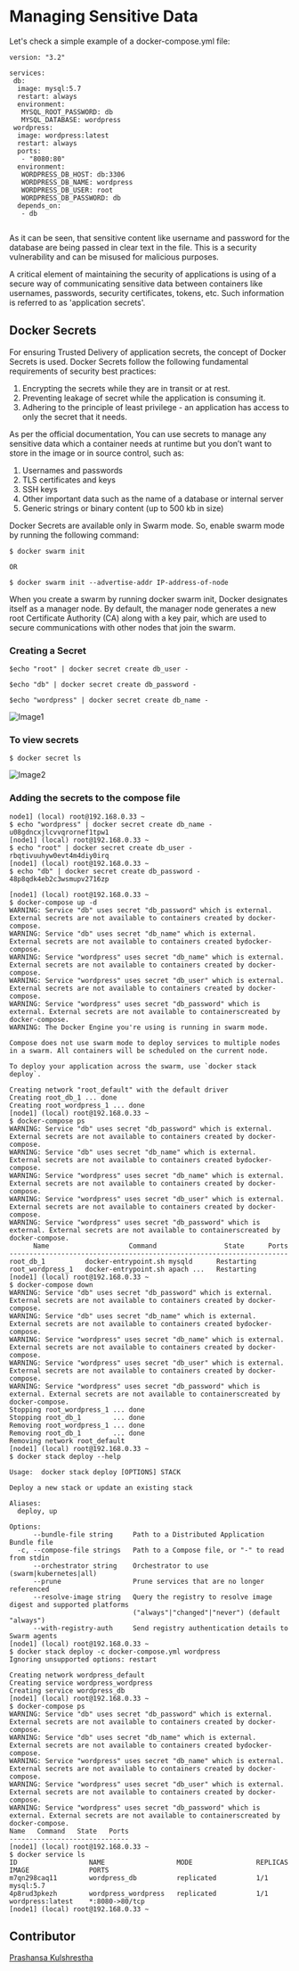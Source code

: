 # Managing Sensitive Data

Let's check a simple example of a docker-compose.yml file:

```
version: "3.2"

services:
 db:
  image: mysql:5.7
  restart: always
  environment:
   MYSQL_ROOT_PASSWORD: db
   MYSQL_DATABASE: wordpress
 wordpress:
  image: wordpress:latest
  restart: always
  ports:
   - "8080:80"
  environment:
   WORDPRESS_DB_HOST: db:3306
   WORDPRESS_DB_NAME: wordpress
   WORDPRESS_DB_USER: root
   WORDPRESS_DB_PASSWORD: db
  depends_on:
   - db
   
```

As it can be seen, that sensitive content like username and password for the database are being passed in clear text in the file. This is a security vulnerability and can be misused for malicious purposes. 

A critical element of maintaining the security of applications is using of a secure way of communicating sensitive data between containers like usernames, passwords, security certificates, tokens, etc. Such information is referred to as 'application secrets'. 

## Docker Secrets

For ensuring Trusted Delivery of application secrets, the concept of Docker Secrets is used. 
Docker Secrets follow the following fundamental requirements of security best practices:
1) Encrypting the secrets while they are in transit or at rest.
2) Preventing leakage of secret while the application is consuming it.
3) Adhering to the principle of least privilege - an application has access to only the secret that it needs.

As per the official documentation,
You can use secrets to manage any sensitive data which a container needs at runtime but you don’t want to store in the image or in source control, such as:
1) Usernames and passwords
2) TLS certificates and keys
3) SSH keys
4) Other important data such as the name of a database or internal server
5) Generic strings or binary content (up to 500 kb in size)

Docker Secrets are available only in Swarm mode. So, enable swarm mode by running the following command:

```
$ docker swarm init

OR

$ docker swarm init --advertise-addr IP-address-of-node
```

When you create a swarm by running docker swarm init, Docker designates itself as a manager node. By default, the manager node generates a new root Certificate Authority (CA) along with a key pair, which are used to secure communications with other nodes that join the swarm.

### Creating a Secret

```
$echo "root" | docker secret create db_user -

$echo "db" | docker secret create db_password -

$echo "wordpress" | docker secret create db_name -
```
![Image1]()

### To view secrets

```
$ docker secret ls
```

![Image2]()

### Adding the secrets to the compose file

```
node1] (local) root@192.168.0.33 ~
$ echo "wordpress" | docker secret create db_name -
u08gdncxjlcvvqrornef1tpw1
[node1] (local) root@192.168.0.33 ~
$ echo "root" | docker secret create db_user -
rbqtivuuhyw0evt4m4diy0irq
[node1] (local) root@192.168.0.33 ~
$ echo "db" | docker secret create db_password -
48p8qdk4eb2c3wsmupv2716zp

[node1] (local) root@192.168.0.33 ~
$ docker-compose up -d
WARNING: Service "db" uses secret "db_password" which is external. External secrets are not available to containers created by docker-compose.
WARNING: Service "db" uses secret "db_name" which is external. External secrets are not available to containers created bydocker-compose.
WARNING: Service "wordpress" uses secret "db_name" which is external. External secrets are not available to containers created by docker-compose.
WARNING: Service "wordpress" uses secret "db_user" which is external. External secrets are not available to containers created by docker-compose.
WARNING: Service "wordpress" uses secret "db_password" which is external. External secrets are not available to containerscreated by docker-compose.
WARNING: The Docker Engine you're using is running in swarm mode.

Compose does not use swarm mode to deploy services to multiple nodes in a swarm. All containers will be scheduled on the current node.

To deploy your application across the swarm, use `docker stack deploy`.

Creating network "root_default" with the default driver
Creating root_db_1 ... done
Creating root_wordpress_1 ... done
[node1] (local) root@192.168.0.33 ~
$ docker-compose ps
WARNING: Service "db" uses secret "db_password" which is external. External secrets are not available to containers created by docker-compose.
WARNING: Service "db" uses secret "db_name" which is external. External secrets are not available to containers created bydocker-compose.
WARNING: Service "wordpress" uses secret "db_name" which is external. External secrets are not available to containers created by docker-compose.
WARNING: Service "wordpress" uses secret "db_user" which is external. External secrets are not available to containers created by docker-compose.
WARNING: Service "wordpress" uses secret "db_password" which is external. External secrets are not available to containerscreated by docker-compose.
      Name                    Command                 State      Ports
----------------------------------------------------------------------
root_db_1          docker-entrypoint.sh mysqld      Restarting
root_wordpress_1   docker-entrypoint.sh apach ...   Restarting
[node1] (local) root@192.168.0.33 ~
$ docker-compose down
WARNING: Service "db" uses secret "db_password" which is external. External secrets are not available to containers created by docker-compose.
WARNING: Service "db" uses secret "db_name" which is external. External secrets are not available to containers created bydocker-compose.
WARNING: Service "wordpress" uses secret "db_name" which is external. External secrets are not available to containers created by docker-compose.
WARNING: Service "wordpress" uses secret "db_user" which is external. External secrets are not available to containers created by docker-compose.
WARNING: Service "wordpress" uses secret "db_password" which is external. External secrets are not available to containerscreated by docker-compose.
Stopping root_wordpress_1 ... done
Stopping root_db_1        ... done
Removing root_wordpress_1 ... done
Removing root_db_1        ... done
Removing network root_default
[node1] (local) root@192.168.0.33 ~
$ docker stack deploy --help

Usage:  docker stack deploy [OPTIONS] STACK

Deploy a new stack or update an existing stack

Aliases:
  deploy, up

Options:
      --bundle-file string     Path to a Distributed Application Bundle file
  -c, --compose-file strings   Path to a Compose file, or "-" to read from stdin
      --orchestrator string    Orchestrator to use (swarm|kubernetes|all)
      --prune                  Prune services that are no longer referenced
      --resolve-image string   Query the registry to resolve image digest and supported platforms
                               ("always"|"changed"|"never") (default "always")
      --with-registry-auth     Send registry authentication details to Swarm agents
[node1] (local) root@192.168.0.33 ~
$ docker stack deploy -c docker-compose.yml wordpress
Ignoring unsupported options: restart

Creating network wordpress_default
Creating service wordpress_wordpress
Creating service wordpress_db
[node1] (local) root@192.168.0.33 ~
$ docker-compose ps
WARNING: Service "db" uses secret "db_password" which is external. External secrets are not available to containers created by docker-compose.
WARNING: Service "db" uses secret "db_name" which is external. External secrets are not available to containers created bydocker-compose.
WARNING: Service "wordpress" uses secret "db_name" which is external. External secrets are not available to containers created by docker-compose.
WARNING: Service "wordpress" uses secret "db_user" which is external. External secrets are not available to containers created by docker-compose.
WARNING: Service "wordpress" uses secret "db_password" which is external. External secrets are not available to containerscreated by docker-compose.
Name   Command   State   Ports
------------------------------
[node1] (local) root@192.168.0.33 ~
$ docker service ls
ID                  NAME                  MODE                REPLICAS            IMAGE               PORTS
m7qn298caq11        wordpress_db          replicated          1/1                 mysql:5.7
4p8rud3pkezh        wordpress_wordpress   replicated          1/1                 wordpress:latest    *:8080->80/tcp
[node1] (local) root@192.168.0.33 ~
```







## Contributor

[Prashansa Kulshrestha](https://github.com/Prashansa-K)

